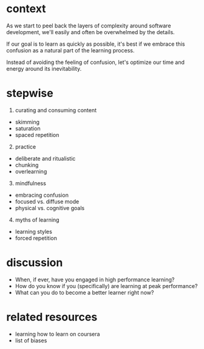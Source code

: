 # context
As we start to peel back the layers of complexity around software development, we'll easily and often be overwhelmed by the details.

If our goal is to learn as quickly as possible, it's best if we embrace this confusion as a natural part of the learning process.

Instead of avoiding the feeling of confusion, let's optimize our time and energy around its inevitability.

# stepwise

1. curating and consuming content

- skimming
- saturation
- spaced repetition

2. practice

- deliberate and ritualistic
- chunking
- overlearning

3. mindfulness

- embracing confusion
- focused vs. diffuse mode
- physical vs. cognitive goals

4. myths of learning

- learning styles
- forced repetition


# discussion

- When, if ever, have you engaged in high performance learning?
- How do you know if you (specifically) are learning at peak performance?
- What can you do to become a better learner right now?

# related resources

- learning how to learn on coursera
- list of biases
